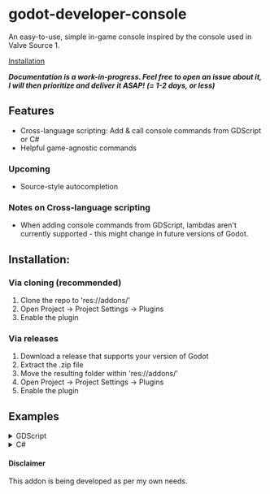 # godot-developer-console
An easy-to-use, simple in-game console inspired by the console used in Valve Source 1.

[Installation](###-Installation)

***Documentation is a work-in-progress. Feel free to open an issue about it, I will then prioritize and deliver it ASAP! (= 1-2 days, or less)***

## Features
- Cross-language scripting: Add & call console commands from GDScript or C#
- Helpful game-agnostic commands


### Upcoming
- Source-style autocompletion

### Notes on Cross-language scripting
- When adding console commands from GDScript, lambdas aren't currently supported - this might change in future versions of Godot.

## Installation:

### Via cloning (recommended)
1. Clone the repo to 'res://addons/'
2. Open Project -> Project Settings -> Plugins
3. Enable the plugin

### Via releases
1. Download a release that supports your version of Godot
2. Extract the .zip file
3. Move the resulting folder within 'res://addons/'
4. Open Project -> Project Settings -> Plugins
5. Enable the plugin

## Examples
<details>

<summary>GDScript</summary>

### Adding a command

todo

todo

```GDScript
   todo
```

</details>
<details>

<summary>C#</summary>

### Adding a command

When adding commands, you should always use the following template.

If your Callable doesn't contain ```string[] args``` in it's parameters, result is undefined behavior.

```cs
    // You can call this from anywhere
    Console.AddCommand("my_command", Callable.From((string[] args) => {
        // Command code goes here
        }), 
        "This is an optional help description. It is shown upon running 'help my_command' in the console");
```

### Running a command

todo: add code examples & pictures of running via the console window

</details>

#### Disclaimer
This addon is being developed as per my own needs.
